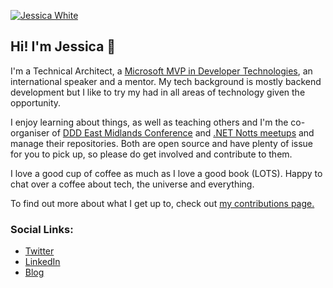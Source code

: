 [![Jessica White](https://res.cloudinary.com/dsfcrod4r/image/upload/v1595962911/header_image_segkfj.jpg)](https://jesswhite.co.uk/)

## Hi! I'm Jessica 👋

I'm a Technical Architect, a [Microsoft MVP in Developer Technologies](https://mvp.microsoft.com/en-us/PublicProfile/5003572), an international speaker and a mentor. My tech background is mostly backend development but I like to try my had in all areas of technology given the opportunity.

I enjoy learning about things, as well as teaching others and I'm the co-organiser of [DDD East Midlands Conference](https://github.com/DDDEastMidlandsLimited) and [.NET Notts meetups](https://github.com/dotnetnotts) and manage their repositories. Both are open source and have plenty of issue for you to pick up, so please do get involved and contribute to them. 

I love a good cup of coffee as much as I love a good book (LOTS). Happy to chat over a coffee about tech, the universe and everything. 

To find out more about what I get up to, check out [my contributions page.](https://jesswhite.co.uk/contributions/)

### Social Links:

- [Twitter](https://twitter.com/JessPWhite)
- [LinkedIn](https://www.linkedin.com/in/jessica-white-67917883/)
- [Blog](https://jesswhite.co.uk/)
